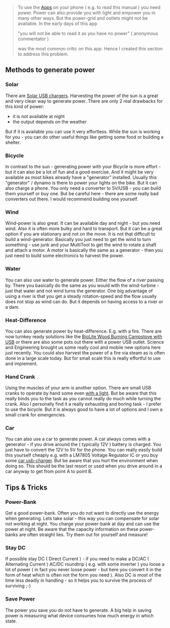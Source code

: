 > To use the [Apps](Apps) on your phone ( e.g. to read this manual ) you need power. Power can also provide you with light and empower you in many other ways. But the power-grid and outlets might not be available. In the early days of this app 
>
> "you will not be able to read it as you have no power" ( anonymous commentator )
>
> was the most common critic on this app. Hence I created this section to address this problem.

## Methods to generate power
 
### Solar

There are [Solar USB chargers][1]. Harvesting the power of the sun is a great and very clean way to generate power. There are only 2 real drawbacks for this kind of power:

* it is not available at night 
* the output depends on the weather

But if it is available you can use it very effortless. While the sun is working for you - you can do other useful things like getting some food or building a shelter.

### Bicycle

In contrast to the sun - generating power with your Bicycle is more effort - but it can also be a lot of fun and a good exercise. And it might be very available as most bikes already have a "generator" installed. Usually this "generator" / dynamo is there to power your lights on the bike. But it can also charge a phone. You only need a converter to 5V/USB - you can build them yourself or buy one. But be careful here - there are some really bad converters out there. I would recommend building one yourself.

### Wind

Wind-power is also great. It can be available day and night - but you need wind. Also it is often more bulky and hard to transport. But it can be a great option if you are stationary and not on the move. It is not that difficult to build a wind-generator. Basically you just need to get the wind to turn something - use junk and your MultiTool to get the wind to rotate a shaft and attach a motor. A motor is basically the same as a generator - then you just need to build some electronics to harvest the power.

### Water

You can also use water to generate power. Either the flow of a river passing by. There you basically do the same as you would with the wind-turbine - just that water and not wind turns the generator. One big advantage of using a river is that you get a steady rotation-speed and the flow usually does not stop as wind can do. But it depends on having access to a river or a dam.

### Heat-Difference

You can also generate power by heat-difference. E.g. with a fire. There are now turnkey ready solutions like the [BioLite Wood Burning Campstove with USB][2] or there are also some pots out there with a power USB outlet. Science and Engineering brought us some really cool and mobile new options here just recently. You could also harvest the power of a fire via steam as is often done in a large scale today. But for small scale this is really effortful to use and implement.

### Hand Crank

Using the muscles of your arm is another option. There are small USB cranks to operate by hand some even [with a light][3]. But be aware that this really binds you to the task as you cannot really do much while turning the crank. Also I personally find it a really exhausting and boring task - I prefer to use the bicycle. But it is always good to have a lot of options and I own a small crank for emergencies.

### Car

You can also use a car to generate power. A car always comes with a generator - if you drive around the ( typically 12V ) battery is charged. You just have to convert the 12V to 5V for the phone. You can really easily build this yourself cheaply e.g. with a LM7805 Voltage Regulator IC or you buy some [car usb-charger][4]. But be aware that you hurt the environment when doing so. This should be the last resort or used when you drive around in a car anyway to get from point A to point B.

## Tips & Tricks

### Power-Bank

Get a good power-bank. Often you do not want to directly use the energy when generating. Lets take solar - this way you can compensate for solar not working at night. You charge your power-bank at day and can use the power at night. Be aware that the capacity information on these power-banks are often straight lies. Try them out for yourself and measure!

### Stay DC

If possible stay DC ( Direct Current ) - if you need to make a DC/AC ( Alternating Current ) AC/DC roundtrip ( e.g. with some inverter ) you loose a lot of power ( in fact you never loose power - but here you convert it in the form of heat which is often not the form you need ). Also DC is most of the time less deadly in handling - so it helps you to survive the process of surviving ;-)

### Save Power

The power you save you do not have to generate. A big help in saving power is measuring what device consumes how much energy in which state.

[1]: https://www.amazon.com/gp/product/B012YUJJM8/ref=as_li_tl?ie=UTF8&camp=1789&creative=9325&creativeASIN=B012YUJJM8&linkCode=as2&tag=ligi-20&linkId=02d3fbda3eaadbd10744c42805e0e791
[2]: https://www.amazon.com/gp/product/B00BQHET9O/ref=as_li_tl?ie=UTF8&camp=1789&creative=9325&creativeASIN=B00BQHET9O&linkCode=as2&tag=ligi-20&linkId=d949a1aca04d67b5e61d3bf77ce89d22
[3]: https://www.amazon.com/gp/product/B01AD7IN4O/ref=as_li_tl?ie=UTF8&camp=1789&creative=9325&creativeASIN=B01AD7IN4O&linkCode=as2&tag=ligi-20&linkId=9a9c9d7ff318d594d077fa917f8c3739
[4]: https://www.amazon.com/gp/product/B00VH84L5E/ref=as_li_tl?ie=UTF8&camp=1789&creative=9325&creativeASIN=B00VH84L5E&linkCode=as2&tag=ligi-20&linkId=41a56b9c800ed019a0af367a49050502